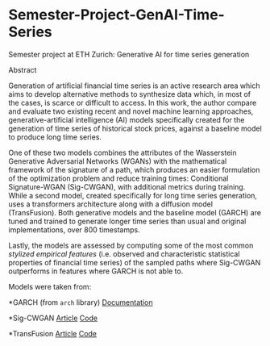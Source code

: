 # Semester-Project-GenAI-Time-Series
Semester project at ETH Zurich: Generative AI for time series generation

Abstract

Generation of artificial financial time series is an active research area which aims to develop alternative methods to synthesize data which, in most of the cases, is scarce or difficult to access. In this work, the author compare and evaluate two existing recent and novel machine learning approaches, generative-artificial intelligence (AI) models specifically created for the generation of time series of historical stock prices, against a baseline model to produce long time series.

One of these two models combines the attributes of the Wasserstein Generative Adversarial Networks (WGANs) with the mathematical framework of the signature of a path, which produces an easier formulation of the optimization problem and reduce training times: Conditional Signature-WGAN (Sig-CWGAN), with additional metrics during training. While a second model, created specifically for long time series generation, uses a transformers architecture along with a diffusion model (TransFusion). Both generative models and the baseline model (GARCH) are tuned and trained to generate longer time series than usual and original implementations, over $800$ timestamps.

Lastly, the models are assessed by computing some of the most common _stylized empirical features_ (i.e. observed and characteristic statistical properties of financial time series) of the sampled paths where Sig-CWGAN outperforms in features where GARCH is not able to.


Models were taken from:

*GARCH (from `arch` library)
  [Documentation](https://arch.readthedocs.io/en/latest/univariate/introduction.html)

*Sig-CWGAN
  [Article](https://arxiv.org/abs/2006.05421)
  [Code](https://github.com/SigCGANs/Conditional-Sig-Wasserstein-GANs)

*TransFusion
  [Article](https://arxiv.org/abs/2307.12667)
  [Code](https://github.com/fahim-sikder/TransFusion)
